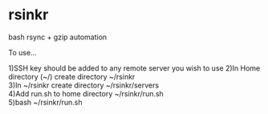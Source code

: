 # rsinkr
bash rsync + gzip automation

To use...

1)SSH key should be added to any remote server you wish to use
2)In Home directory (~/) create directory ~/rsinkr <br />
3)In ~/rsinkr create directory ~/rsinkr/servers <br />
4)Add run.sh to home directory ~/rsinkr/run.sh <br />
5)bash ~/rsinkr/run.sh <br />

